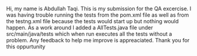 Hi, my name is Abdullah Taqi. This is my submission for the QA excercise. 
I was having trouble running the tests from the pom.xml file as well as from the testng.xml file because the tests would start up but nothing would happen.
As a work around I added a AllTests.java file under src/main/java/tests which when run executes all the tests without a problem.
Any feedback to help me improve is appreaciated.
Thank you for this oppurtunity
